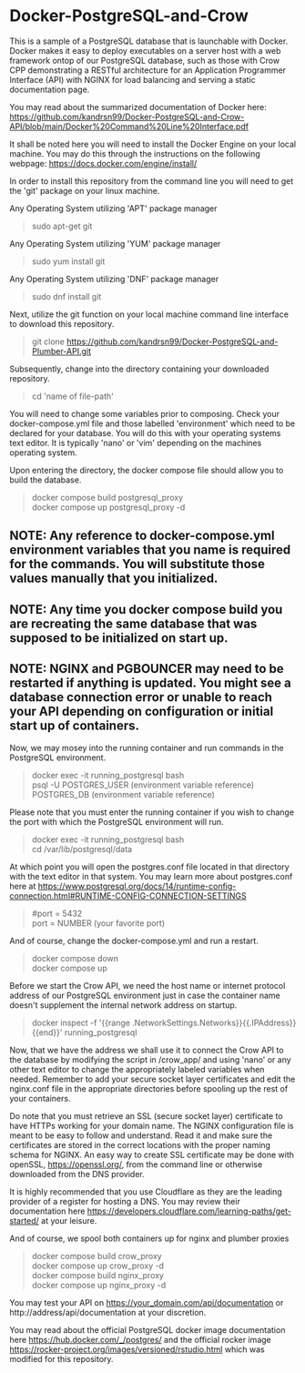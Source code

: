 # Docker-PostgreSQL-and-Crow

This is a sample of a PostgreSQL database that is launchable with Docker. Docker makes it easy to deploy executables on a server host with a web framework ontop of our PostgreSQL database, such as those with Crow CPP demonstrating a RESTful architecture for an Application Programmer Interface (API) with NGINX for load balancing and serving a static documentation page.

You may read about the summarized documentation of Docker here: https://github.com/kandrsn99/Docker-PostgreSQL-and-Crow-API/blob/main/Docker%20Command%20Line%20Interface.pdf

It shall be noted here you will need to install the Docker Engine on your local machine. You may do this through the instructions on the following webpage: https://docs.docker.com/engine/install/

In order to install this repository from the command line you will need to get the 'git' package on your linux machine.

Any Operating System utilizing 'APT' package manager
> sudo apt-get git

Any Operating System utilizing 'YUM' package manager
> sudo yum install git

Any Operating System utilizing 'DNF' package manager
> sudo dnf install git

Next, utilize the git function on your local machine command line interface to download this repository.
> git clone https://github.com/kandrsn99/Docker-PostgreSQL-and-Plumber-API.git

Subsequently, change into the directory containing your downloaded repository. 
> cd 'name of file-path'

You will need to change some variables prior to composing. Check your docker-compose.yml file and those labelled 'environment' which need to be declared for your database. You will do this with your operating systems text editor. It is typically 'nano' or 'vim' depending on the machines operating system.

Upon entering the directory, the docker compose file should allow you to build the database.
> docker compose build postgresql_proxy\
> docker compose up postgresql_proxy -d

## NOTE: Any reference to docker-compose.yml environment variables that you name is required for the commands. You will substitute those values manually that you initialized.
## NOTE: Any time you docker compose build you are recreating the same database that was supposed to be initialized on start up.
## NOTE: NGINX and PGBOUNCER may need to be restarted if anything is updated. You might see a database connection error or unable to reach your API depending on configuration or initial start up of containers.

Now, we may mosey into the running container and run commands in the PostgreSQL environment.
> docker exec -it running_postgresql bash\
> psql -U POSTGRES_USER (environment variable reference) POSTGRES_DB (environment variable reference)

Please note that you must enter the running container if you wish to change the port with which the PostgreSQL environment will run.
> docker exec -it running_postgresql bash\
> cd /var/lib/postgresql/data

At which point you will open the postgres.conf file located in that directory with the text editor in that system. You may learn more about postgres.conf here at https://www.postgresql.org/docs/14/runtime-config-connection.html#RUNTIME-CONFIG-CONNECTION-SETTINGS
> #port = 5432\
> port = NUMBER (your favorite port)

And of course, change the docker-compose.yml and run a restart.
> docker compose down\
> docker compose up

Before we start the Crow API, we need the host name or internet protocol address of our PostgreSQL environment just in case the container name doesn't supplement the internal network address on startup.

> docker inspect -f '{{range .NetworkSettings.Networks}}{{.IPAddress}}{{end}}' running_postgresql

Now, that we have the address we shall use it to connect the Crow API to the database by modifying the script in /crow_app/ and using 'nano' or any other text editor to change the appropriately labeled variables when needed. Remember to add your secure socket layer certificates and edit the nginx.conf file in the appropriate directories before spooling up the rest of your containers.

Do note that you must retrieve an SSL (secure socket layer) certificate to have HTTPs working for your domain name. The NGINX configuration file is meant to be easy to follow and understand. Read it and make sure the certificates are stored in the correct locations with the proper naming schema for NGINX. An easy way to create SSL certificate may be done with openSSL, https://openssl.org/, from the command line or otherwise downloaded from the DNS provider. 

It is highly recommended that you use Cloudflare as they are the leading provider of a register for hosting a DNS. You may review their documentation here https://developers.cloudflare.com/learning-paths/get-started/ at your leisure.

And of course, we spool both containers up for nginx and plumber proxies
> docker compose build crow_proxy\
> docker compose up crow_proxy -d\
> docker compose build nginx_proxy\
> docker compose up nginx_proxy -d

You may test your API on https://your_domain.com/api/documentation or http://address/api/documentation at your discretion.

You may read about the official PostgreSQL docker image documentation here https://hub.docker.com/_/postgres/ and the official rocker image https://rocker-project.org/images/versioned/rstudio.html which was modified for this repository.
